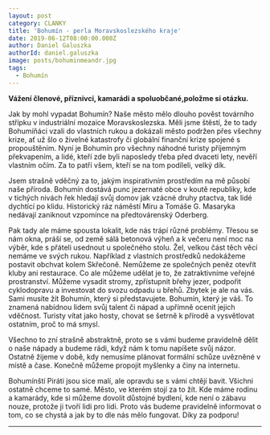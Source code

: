 ```yaml
---
layout: post
category: CLANKY
title: 'Bohumín - perla Moravskoslezského kraje'
date: 2019-06-12T08:00:00.000Z
author: Daniel Galuszka
authorId: daniel.galuszka
image: posts/bohuminmeandr.jpg
tags:
  - Bohumín
---
```


**Vážení členové, příznivci, kamarádi a spoluobčané,položme si otázku.**

Jak by mohl vypadat Bohumín? Naše město mělo dlouho pověst továrního střípku v industriální mozaice Moravskoslezska. Měli jsme štěstí, že to tady Bohumíňáci vzali do vlastních rukou a dokázali město podržen přes všechny krize, ať už šlo o živelné katastrofy či globální finanční krize spojené s propouštěním. Nyní je Bohumín pro všechny náhodné turisty příjemným překvapením, a lidé, kteří zde byli naposledy třeba před dvaceti lety, nevěří vlastním očím. Za to patří všem, kteří se na tom podíleli, velký dík.

Jsem strašně vděčný za to, jakým inspirativním prostředím na mě působí naše příroda. Bohumín dostává punc jezernaté obce v koutě republiky, kde v tichých nivách řek hledají svůj domov jak vzácné druhy ptactva, tak lidé dychtící po klidu. Historický ráz náměstí Míru a Tomáše G. Masaryka nedávají zaniknout vzpomínce na předtovárenský Oderberg. 

Pak tady ale máme spousta lokalit, kde nás trápí různé problémy. Třesou se nám okna, práší se, od země sálá betonová výheň a k večeru není moc na výběr, kde s přáteli usednout u společného stolu. Žel, velkou část těch věcí nemáme ve svých rukou. Například z vlastních prostředků nedokážeme postavit obchvat kolem Skřečoně. Nemůžeme ze společných peněz otevřít kluby ani restaurace. Co ale můžeme udělat je to, že zatraktivníme veřejné prostranství. Můžeme vysadit stromy, zpřístupnit břehy jezer, podpořit cyklodopravu a investovat do svozu odpadu u břehů. Zbytek je ale na vás. Sami musíte žít Bohumín, který si představujete. Bohumín, který je váš. To znamená nabídnou lidem svůj talent či nápad a upřímně ocenit jejich vděčnost. Turisty vítat jako hosty, chovat se šetrně k přírodě a vysvětlovat ostatním, proč to má smysl. 

Všechno to zní strašně abstraktně, proto se s vámi budeme pravidelně dělit o naše nápady a budeme rádi, když nám k tomu napíšete svůj názor. Ostatně žijeme v době, kdy nemusíme plánovat formální schůze uvězněné v místě a čase. Konečně můžeme propojit myšlenky a činy na internetu. 

Bohumínští Piráti jsou sice malí, ale opravdu se s vámi chtějí bavit. Všichni ostatně chceme to samé. Město, ve kterém stojí za to žít. Kde máme rodinu a kamarády, kde si můžeme dovolit důstojné bydlení, kde není o zábavu nouze, protože ji tvoří lidi pro lidi. Proto vás budeme pravidelně informovat o tom, co se chystá a jak by to dle nás mělo fungovat. Díky za podporu! 
 
- - -
